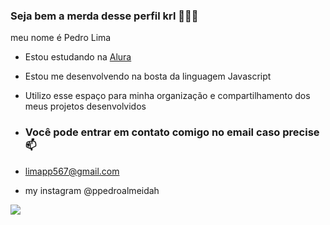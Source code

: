 ###  Seja bem a merda desse perfil krl 🌽🇧🇷

meu nome é Pedro Lima 

- Estou estudando na [Alura](https://www.alura.com.br)
- Estou me desenvolvendo na  bosta da linguagem Javascript
- Utilizo esse espaço para minha organização e compartilhamento dos meus projetos desenvolvidos

- ### Você pode entrar em contato comigo no email caso precise 📫

- limapp567@gmail.com

- my instagram @ppedroalmeidah

![](https://media1.tenor.com/m/zdHIXkTPceQAAAAd/my-honest-reaction-walk.gif)
